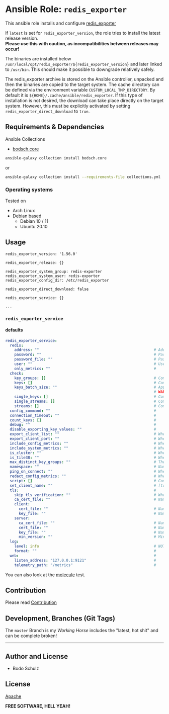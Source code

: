 
# Ansible Role:  `redis_exporter`

This ansible role installs and configure [redis_exporter](https://github.com/oliver006/redis_exporter)


If `latest` is set for `redis_exporter_version`, the role tries to install the latest release version.  
**Please use this with caution, as incompatibilities between releases may occur!**

The binaries are installed below `/usr/local/opt/redis_exporter/${redis_exporter_version}` and later linked to `/usr/bin`. 
This should make it possible to downgrade relatively safely.

The redis_exporter archive is stored on the Ansible controller, unpacked and then the binaries are copied to the target system.
The cache directory can be defined via the environment variable `CUSTOM_LOCAL_TMP_DIRECTORY`. 
By default it is `${HOME}/.cache/ansible/redis_exporter`.
If this type of installation is not desired, the download can take place directly on the target system. 
However, this must be explicitly activated by setting `redis_exporter_direct_download` to `true`.


## Requirements & Dependencies

Ansible Collections

- [bodsch.core](https://github.com/bodsch/ansible-collection-core)

```bash
ansible-galaxy collection install bodsch.core
```
or
```bash
ansible-galaxy collection install --requirements-file collections.yml
```


### Operating systems

Tested on

* Arch Linux
* Debian based
    - Debian 10 / 11
    - Ubuntu 20.10

## Usage

```
redis_exporter_version: '1.56.0'

redis_exporter_release: {}

redis_exporter_system_group: redis-exporter
redis_exporter_system_user: redis-exporter
redis_exporter_config_dir: /etc/redis_exporter

redis_exporter_direct_download: false

redis_exporter_service: {}

...

```

### `redis_exporter_service`

#### defaults

```yaml
redis_exporter_service:
  redis:
    address: ""                                                   # Address of the Redis instance to scrape (default "redis://localhost:6379")
    password: ""                                                  # Password of the Redis instance to scrape
    password_file: ""                                             # Password file of the Redis instance to scrape
    user: ""                                                      # User name to use for authentication (Redis ACL for Redis 6.0 and newer)
    only_metrics: ""                                              #
  check:
    key_groups: []                                                # Comma separated list of lua regex for grouping keys
    keys: []                                                      # Comma separated list of key-patterns to export value and length/size, searched for with SCAN
    keys_batch_size: ""                                           # Approximate number of keys to process in each execution, larger value speeds up scanning.
                                                                  # WARNING: Still Redis is a single-threaded app, huge COUNT can affect production environment. (default 1000)
    single_keys: []                                               # Comma separated list of single keys to export value and length/size
    single_streams: []                                            # Comma separated list of single streams to export info about streams, groups and consumers
    streams: []                                                   # Comma separated list of stream-patterns to export info about streams, groups and consumers, searched for with SCAN
  config_command: ""                                              #
  connection_timeout: ""                                          #
  count_keys: []                                                  #
  debug: ""                                                       #
  disable_exporting_key_values: ""                                #
  export_client_list: ""                                          # Whether to scrape Client List specific metrics
  export_client_port: ""                                          # Whether to include the client's port when exporting the client list. Warning: including the port increases the number of metrics generated and will make your Prometheus server take up more memory
  include_config_metrics: ""                                      # Whether to include all config settings as metrics
  include_system_metrics: ""                                      # Whether to include system metrics like e.g. redis_total_system_memory_bytes
  is_cluster: ""                                                  # Whether this is a redis cluster (Enable this if you need to fetch key level data on a Redis Cluster).
  is_tile38: ""                                                   # Whether to scrape Tile38 specific metrics
  max_distinct_key_groups: ""                                     # The maximum number of distinct key groups with the most memory utilization to present as distinct metrics per database, the leftover key groups will be aggregated in the 'overflow' bucket (default 100)
  namespace: ""                                                   # Namespace for metrics (default "redis")
  ping_on_connect: ""                                             # Whether to ping the redis instance after connecting
  redact_config_metrics: ""                                       # Whether to redact config settings that include potentially sensitive information like passwords (default true)
  script: []                                                      # Comma separated list of path(s) to Redis Lua script(s) for gathering extra metrics
  set_client_name: ""                                             # [true | false]
  tls:                                                            #
    skip_tls_verification: ""                                     # Whether to to skip TLS verification
    ca_cert_file: ""                                              # Name of the CA certificate file (including full path) if the server requires TLS client authentication
    client:
      cert_file: ""                                               # Name of the client certificate file (including full path) if the server requires TLS client authentication
      key_file: ""                                                # Name of the client key file (including full path) if the server requires TLS client authentication
    server:
      ca_cert_file: ""                                            # Name of the CA certificate file (including full path) if the web interface and telemetry should require TLS client authentication
      cert_file: ""                                               # Name of the server certificate file (including full path) if the web interface and telemetry should use TLS
      key_file: ""                                                # Name of the server key file (including full path) if the web interface and telemetry should use TLS
      min_version: ""                                             # Minimum TLS version that is acceptable by the web interface and telemetry when using TLS (default "TLS1.2")
  log:
    level: info                                                   # NOT USED (but why!?)
    format: ""                                                    #
  web:                                                            #
    listen_address: "127.0.0.1:9121"                              #
    telemetry_path: "/metrics"                                    #
```

You can also look at the [molecule](molecule/default/group_vars/all) test.


## Contribution

Please read [Contribution](CONTRIBUTING.md)

## Development,  Branches (Git Tags)

The `master` Branch is my *Working Horse* includes the "latest, hot shit" and can be complete broken!

---

## Author and License

- Bodo Schulz

## License

[Apache](LICENSE)

**FREE SOFTWARE, HELL YEAH!**
